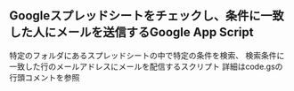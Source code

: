 ## Googleスプレッドシートをチェックし、条件に一致した人にメールを送信するGoogle App Script

特定のフォルダにあるスプレッドシートの中で特定の条件を検索、
検索条件に一致した行のメールアドレスにメールを配信するスクリプト
詳細はcode.gsの行頭コメントを参照

